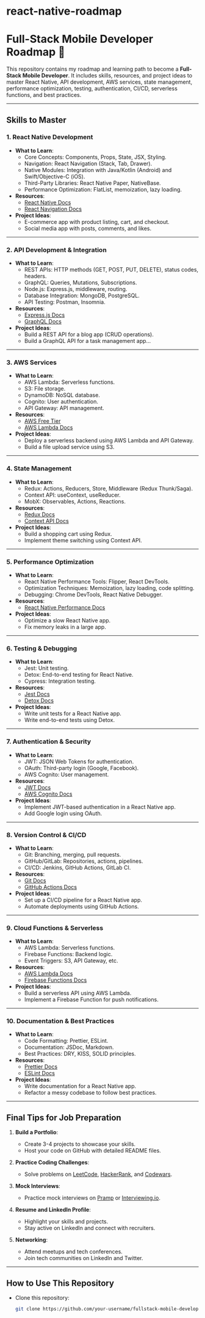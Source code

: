 # react-native-roadmap
# Full-Stack Mobile Developer Roadmap 🚀

This repository contains my roadmap and learning path to become a **Full-Stack Mobile Developer**. It includes skills, resources, and project ideas to master React Native, API development, AWS services, state management, performance optimization, testing, authentication, CI/CD, serverless functions, and best practices.

-----

## Skills to Master

### 1. **React Native Development**
   - **What to Learn**:
     - Core Concepts: Components, Props, State, JSX, Styling.
     - Navigation: React Navigation (Stack, Tab, Drawer).
     - Native Modules: Integration with Java/Kotlin (Android) and Swift/Objective-C (iOS).
     - Third-Party Libraries: React Native Paper, NativeBase.
     - Performance Optimization: FlatList, memoization, lazy loading.
   - **Resources**:
     - [React Native Docs](https://reactnative.dev/docs/getting-started)
     - [React Navigation Docs](https://reactnavigation.org/)
   - **Project Ideas**:
     - E-commerce app with product listing, cart, and checkout.
     - Social media app with posts, comments, and likes.

---

### 2. **API Development & Integration**
   - **What to Learn**:
     - REST APIs: HTTP methods (GET, POST, PUT, DELETE), status codes, headers.
     - GraphQL: Queries, Mutations, Subscriptions.
     - Node.js: Express.js, middleware, routing.
     - Database Integration: MongoDB, PostgreSQL.
     - API Testing: Postman, Insomnia.
   - **Resources**:
     - [Express.js Docs](https://expressjs.com/)
     - [GraphQL Docs](https://graphql.org/)
   - **Project Ideas**:
     - Build a REST API for a blog app (CRUD operations).
     - Build a GraphQL API for a task management app...

---

### 3. **AWS Services**
   - **What to Learn**:
     - AWS Lambda: Serverless functions.
     - S3: File storage.
     - DynamoDB: NoSQL database.
     - Cognito: User authentication.
     - API Gateway: API management.
   - **Resources**:
     - [AWS Free Tier](https://aws.amazon.com/free/)
     - [AWS Lambda Docs](https://docs.aws.amazon.com/lambda/)
   - **Project Ideas**:
     - Deploy a serverless backend using AWS Lambda and API Gateway.
     - Build a file upload service using S3.

---

### 4. **State Management**
   - **What to Learn**:
     - Redux: Actions, Reducers, Store, Middleware (Redux Thunk/Saga).
     - Context API: useContext, useReducer.
     - MobX: Observables, Actions, Reactions.
   - **Resources**:
     - [Redux Docs](https://redux.js.org/)
     - [Context API Docs](https://reactjs.org/docs/context.html)
   - **Project Ideas**:
     - Build a shopping cart using Redux.
     - Implement theme switching using Context API.

---

### 5. **Performance Optimization**
   - **What to Learn**:
     - React Native Performance Tools: Flipper, React DevTools.
     - Optimization Techniques: Memoization, lazy loading, code splitting.
     - Debugging: Chrome DevTools, React Native Debugger.
   - **Resources**:
     - [React Native Performance Docs](https://reactnative.dev/docs/performance)
   - **Project Ideas**:
     - Optimize a slow React Native app.
     - Fix memory leaks in a large app.

---

### 6. **Testing & Debugging**
   - **What to Learn**:
     - Jest: Unit testing.
     - Detox: End-to-end testing for React Native.
     - Cypress: Integration testing.
   - **Resources**:
     - [Jest Docs](https://jestjs.io/)
     - [Detox Docs](https://wix.github.io/Detox/)
   - **Project Ideas**:
     - Write unit tests for a React Native app.
     - Write end-to-end tests using Detox.

---

### 7. **Authentication & Security**
   - **What to Learn**:
     - JWT: JSON Web Tokens for authentication.
     - OAuth: Third-party login (Google, Facebook).
     - AWS Cognito: User management.
   - **Resources**:
     - [JWT Docs](https://jwt.io/)
     - [AWS Cognito Docs](https://docs.aws.amazon.com/cognito/)
   - **Project Ideas**:
     - Implement JWT-based authentication in a React Native app.
     - Add Google login using OAuth.

---

### 8. **Version Control & CI/CD**
   - **What to Learn**:
     - Git: Branching, merging, pull requests.
     - GitHub/GitLab: Repositories, actions, pipelines.
     - CI/CD: Jenkins, GitHub Actions, GitLab CI.
   - **Resources**:
     - [Git Docs](https://git-scm.com/doc)
     - [GitHub Actions Docs](https://docs.github.com/en/actions)
   - **Project Ideas**:
     - Set up a CI/CD pipeline for a React Native app.
     - Automate deployments using GitHub Actions.

---

### 9. **Cloud Functions & Serverless**
   - **What to Learn**:
     - AWS Lambda: Serverless functions.
     - Firebase Functions: Backend logic.
     - Event Triggers: S3, API Gateway, etc.
   - **Resources**:
     - [AWS Lambda Docs](https://docs.aws.amazon.com/lambda/)
     - [Firebase Functions Docs](https://firebase.google.com/docs/functions)
   - **Project Ideas**:
     - Build a serverless API using AWS Lambda.
     - Implement a Firebase Function for push notifications.

---

### 10. **Documentation & Best Practices**
   - **What to Learn**:
     - Code Formatting: Prettier, ESLint.
     - Documentation: JSDoc, Markdown.
     - Best Practices: DRY, KISS, SOLID principles.
   - **Resources**:
     - [Prettier Docs](https://prettier.io/)
     - [ESLint Docs](https://eslint.org/)
   - **Project Ideas**:
     - Write documentation for a React Native app.
     - Refactor a messy codebase to follow best practices.

---

## Final Tips for Job Preparation
1. **Build a Portfolio**:
   - Create 3-4 projects to showcase your skills.
   - Host your code on GitHub with detailed README files.

2. **Practice Coding Challenges**:
   - Solve problems on [LeetCode](https://leetcode.com/), [HackerRank](https://www.hackerrank.com/), and [Codewars](https://www.codewars.com/).

3. **Mock Interviews**:
   - Practice mock interviews on [Pramp](https://www.pramp.com/) or [Interviewing.io](https://interviewing.io/).

4. **Resume and LinkedIn Profile**:
   - Highlight your skills and projects.
   - Stay active on LinkedIn and connect with recruiters.

5. **Networking**:
   - Attend meetups and tech conferences.
   - Join tech communities on LinkedIn and Twitter.

---

## How to Use This Repository
- Clone this repository:
  ```bash
  git clone https://github.com/your-username/fullstack-mobile-developer-roadmap.git
